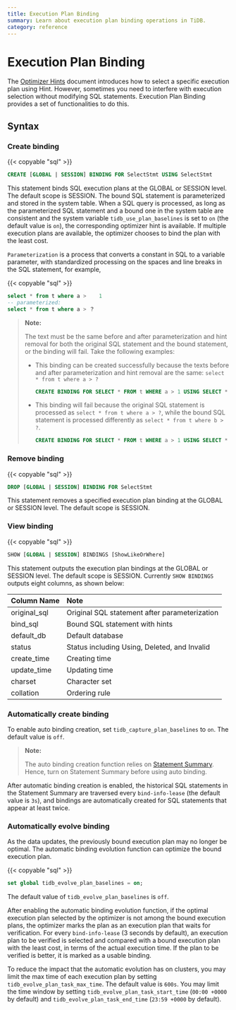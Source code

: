 ```yaml
---
title: Execution Plan Binding
summary: Learn about execution plan binding operations in TiDB.
category: reference
---
```


# Execution Plan Binding

The [Optimizer Hints](/reference/performance/optimizer-hints.md) document introduces how to select a specific execution plan using Hint. However, sometimes you need to interfere with execution selection without modifying SQL statements. Execution Plan Binding provides a set of functionalities to do this.

## Syntax

### Create binding

{{< copyable "sql" >}}

```sql
CREATE [GLOBAL | SESSION] BINDING FOR SelectStmt USING SelectStmt
```

This statement binds SQL execution plans at the GLOBAL or SESSION level. The default scope is SESSION. The bound SQL statement is parameterized and stored in the system table. When a SQL query is processed, as long as the parameterized SQL statement and a bound one in the system table are consistent and the system variable `tidb_use_plan_baselines` is set to `on` (the default value is `on`), the corresponding optimizer hint is available. If multiple execution plans are available, the optimizer chooses to bind the plan with the least cost.

`Parameterization` is a process that converts a constant in SQL to a variable parameter, with standardized processing on the spaces and line breaks in the SQL statement, for example,

{{< copyable "sql" >}}

```sql
select * from t where a >    1
-- parameterized:
select * from t where a > ？
```

> **Note:**
>
> The text must be the same before and after parameterization and hint removal for both the original SQL statement and the bound statement, or the binding will fail. Take the following examples:
>
> - This binding can be created successfully because the texts before and after parameterization and hint removal are the same: `select * from t where a > ?`
>
>     ```sql
>     CREATE BINDING FOR SELECT * FROM t WHERE a > 1 USING SELECT * FROM t use index  (idx) WHERE a > 2
>     ```
>
> - This binding will fail because the original SQL statement is processed as `select * from t where a > ?`, while the bound SQL statement is processed differently as `select * from t where b > ?`.
>
>     ```sql
>     CREATE BINDING FOR SELECT * FROM t WHERE a > 1 USING SELECT * FROM t use index(idx) WHERE b > 2
>     ```

### Remove binding

{{< copyable "sql" >}}

```sql
DROP [GLOBAL | SESSION] BINDING FOR SelectStmt
```

This statement removes a specified execution plan binding at the GLOBAL or SESSION level. The default scope is SESSION.

### View binding

{{< copyable "sql" >}}

```sql
SHOW [GLOBAL | SESSION] BINDINGS [ShowLikeOrWhere]
```

This statement outputs the execution plan bindings at the GLOBAL or SESSION level. The default scope is SESSION. Currently `SHOW BINDINGS` outputs eight columns, as shown below:

| Column Name | Note  |
| :-------- | :------------- |
| original_sql  |  Original SQL statement after parameterization |
| bind_sql | Bound SQL statement with hints |
| default_db | Default database |
| status | Status including Using, Deleted, and Invalid |
| create_time | Creating time |
| update_time | Updating time |
| charset | Character set |
| collation | Ordering rule |

### Automatically create binding

To enable auto binding creation, set `tidb_capture_plan_baselines` to `on`. The default value is `off`.

> **Note:**
>
> The auto binding creation function relies on [Statement Summary](/reference/performance/statement-summary.md). Hence, turn on Statement Summary before using auto binding.

After automatic binding creation is enabled, the historical SQL statements in the Statement Summary are traversed every `bind-info-lease` (the default value is `3s`), and bindings are automatically created for SQL statements that appear at least twice.

### Automatically evolve binding

As the data updates, the previously bound execution plan may no longer be optimal. The automatic binding evolution function can optimize the bound execution plan.

{{< copyable "sql" >}}

```sql
set global tidb_evolve_plan_baselines = on;
```

The default value of `tidb_evolve_plan_baselines` is `off`.

After enabling the automatic binding evolution function, if the optimal execution plan selected by the optimizer is not among the bound execution plans, the optimizer marks the plan as an execution plan that waits for verification. For every `bind-info-lease` (3 seconds by default), an execution plan to be verified is selected and compared with a bound execution plan with the least cost, in terms of the actual execution time. If the plan to be verified is better, it is marked as a usable binding.

To reduce the impact that the automatic evolution has on clusters, you may limit the max time of each execution plan by setting `tidb_evolve_plan_task_max_time`. The default value is `600s`. You may limit the time window by setting `tidb_evolve_plan_task_start_time` (`00:00 +0000` by default) and `tidb_evolve_plan_task_end_time` (`23:59 +0000` by default).
